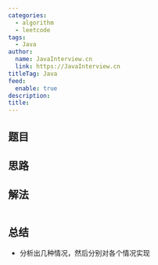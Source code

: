 ```yaml
---
categories: 
  - algorithm
  - leetcode
tags: 
  - Java
author: 
  name: JavaInterview.cn
  link: https://JavaInterview.cn
titleTag: Java
feed: 
  enable: true
description: 
title: 
---
```


## 题目



## 思路



## 解法
```java


```

## 总结

- 分析出几种情况，然后分别对各个情况实现 
